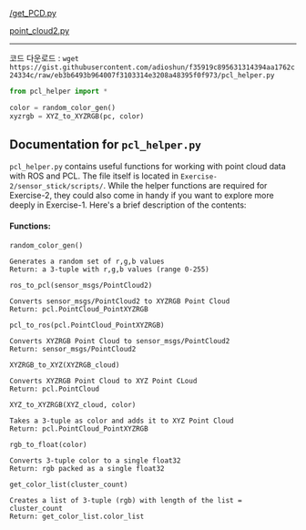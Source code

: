 [/get_PCD.py](https://github.com/CPFL/Autoware/blob/master/ros/src/util/packages/data_preprocessor/scripts/get_PCD.py)


[point_cloud2.py](https://github.com/pirobot/ros-by-example/blob/master/rbx_vol_1/rbx1_apps/src/point_cloud2.py)

---

코드 다운로드 : `wget https://gist.githubusercontent.com/adioshun/f35919c895631314394aa1762c24334c/raw/eb3b6493b964007f3103314e3208a48395f0f973/pcl_helper.py`

```python
from pcl_helper import *

color = random_color_gen()
xyzrgb = XYZ_to_XYZRGB(pc, color)
```






## Documentation for `pcl_helper.py`

`pcl_helper.py` contains useful functions for working with point cloud data with ROS and PCL. The file itself is located in `Exercise-2/sensor_stick/scripts/`. While the helper functions are required for Exercise-2, they could also come in handy if you want to explore more deeply in Exercise-1. Here's a brief description of the contents:
#### Functions:
`random_color_gen()`
```
Generates a random set of r,g,b values
Return: a 3-tuple with r,g,b values (range 0-255)
```

`ros_to_pcl(sensor_msgs/PointCloud2)`
```
Converts sensor_msgs/PointCloud2 to XYZRGB Point Cloud
Return: pcl.PointCloud_PointXYZRGB
```

`pcl_to_ros(pcl.PointCloud_PointXYZRGB)`
```
Converts XYZRGB Point Cloud to sensor_msgs/PointCloud2
Return: sensor_msgs/PointCloud2
```

`XYZRGB_to_XYZ(XYZRGB_cloud)`
```
Converts XYZRGB Point Cloud to XYZ Point CLoud
Return: pcl.PointCloud
```

`XYZ_to_XYZRGB(XYZ_cloud, color)`
```
Takes a 3-tuple as color and adds it to XYZ Point Cloud
Return: pcl.PointCloud_PointXYZRGB
```

`rgb_to_float(color)`
```
Converts 3-tuple color to a single float32
Return: rgb packed as a single float32
```

`get_color_list(cluster_count)`
```
Creates a list of 3-tuple (rgb) with length of the list = cluster_count
Return: get_color_list.color_list
```

